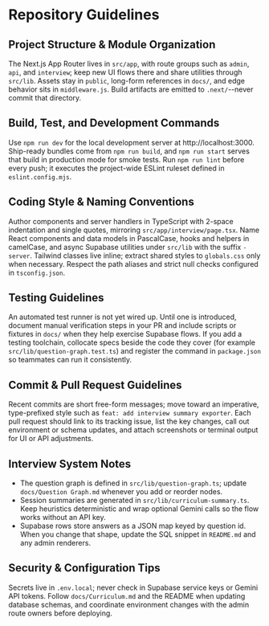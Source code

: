 ﻿# Repository Guidelines

## Project Structure & Module Organization
The Next.js App Router lives in `src/app`, with route groups such as `admin`, `api`, and `interview`; keep new UI flows there and share utilities through `src/lib`. Assets stay in `public`, long-form references in `docs/`, and edge behavior sits in `middleware.js`. Build artifacts are emitted to `.next/`--never commit that directory.

## Build, Test, and Development Commands
Use `npm run dev` for the local development server at http://localhost:3000. Ship-ready bundles come from `npm run build`, and `npm run start` serves that build in production mode for smoke tests. Run `npm run lint` before every push; it executes the project-wide ESLint ruleset defined in `eslint.config.mjs`.

## Coding Style & Naming Conventions
Author components and server handlers in TypeScript with 2-space indentation and single quotes, mirroring `src/app/interview/page.tsx`. Name React components and data models in PascalCase, hooks and helpers in camelCase, and async Supabase utilities under `src/lib` with the suffix `-server`. Tailwind classes live inline; extract shared styles to `globals.css` only when necessary. Respect the path aliases and strict null checks configured in `tsconfig.json`.

## Testing Guidelines
An automated test runner is not yet wired up. Until one is introduced, document manual verification steps in your PR and include scripts or fixtures in `docs/` when they help exercise Supabase flows. If you add a testing toolchain, collocate specs beside the code they cover (for example `src/lib/question-graph.test.ts`) and register the command in `package.json` so teammates can run it consistently.

## Commit & Pull Request Guidelines
Recent commits are short free-form messages; move toward an imperative, type-prefixed style such as `feat: add interview summary exporter`. Each pull request should link to its tracking issue, list the key changes, call out environment or schema updates, and attach screenshots or terminal output for UI or API adjustments.

## Interview System Notes
- The question graph is defined in `src/lib/question-graph.ts`; update `docs/Question Graph.md` whenever you add or reorder nodes.
- Session summaries are generated in `src/lib/curriculum-summary.ts`. Keep heuristics deterministic and wrap optional Gemini calls so the flow works without an API key.
- Supabase rows store answers as a JSON map keyed by question id. When you change that shape, update the SQL snippet in `README.md` and any admin renderers.

## Security & Configuration Tips
Secrets live in `.env.local`; never check in Supabase service keys or Gemini API tokens. Follow `docs/Curriculum.md` and the README when updating database schemas, and coordinate environment changes with the admin route owners before deploying.


